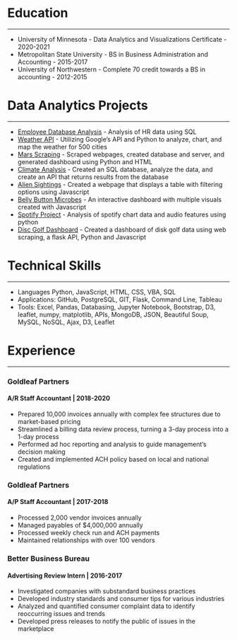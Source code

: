 
# Education
---
+ University of Minnesota - Data Analytics and Visualizations Certificate - 2020-2021
+ Metropolitan State University - BS in Business Administration and Accounting - 2015-2017
+ University of Northwestern - Complete 70 credit towards a BS in accounting - 2012-2015


# Data Analytics Projects
---
- [Employee Database Analysis](https://github.com/travisb98/EmployeeDatabase) - Analysis of HR data using SQL
- [Weather API](https://github.com/travisb98/Weather_API) - Utilizing Google’s API and Python to analyze, chart, and map the weather for 500 cities 
- [Mars Scraping](https://github.com/travisb98/Mars_Scraping) - Scraped webpages, created database and server, and generated dashboard using Python and HTML
- [Climate Analysis](https://github.com/travisb98/Climate_Analysis) - Created an SQL database, analyze the data, and create an API that returns results from the database
- [Alien Sightings](https://github.com/travisb98/Javascript_Alien) - Created a webpage that displays a table with filtering options using Javascript
- [Belly Button Microbes](https://github.com/travisb98/BellyButton) - An interactive dashboard with multiple visuals created with Javascript
- [Spotify Project](https://github.com/travisb98/SpotifySongAnalysisProject) - Analysis of spotify chart data and audio features using python
- [Disc Golf Dashboard](https://github.com/travisb98/Disc_Golf_Dashboard) - Created a dashboard of disk golf data using web scraping, a flask API, Python and Javascript

# Technical Skills
---
- Languages Python, JavaScript, HTML, CSS, VBA, SQL
- Applications: GitHub, PostgreSQL, GIT, Flask, Command Line, Tableau
- Tools: Excel, Pandas, Databasing, Jupyter Notebook, Bootstrap, D3, leaflet, numpy, matplotlib, APIs, MongoDB, JSON, Beautiful Soup, MySQL, NoSQL, Ajax, D3, Leaflet

# Experience
---
### Goldleaf Partners
#### A/R Staff Accountant | 2018-2020
- Prepared 10,000 invoices annually with complex fee structures due to market-based pricing
- Streamlined a billing data review process, turning a 3-day process into a 1-day process
- Performed ad hoc reporting and analysis to guide management’s decision making
- Created and implemented ACH policy based on local and national regulations

### Goldleaf Partners
#### A/P Staff Accountant | 2017-2018
- Processed 2,000 vendor invoices annually
- Managed payables of $4,000,000 annually
- Processed weekly check run and ACH payments
- Maintained relationships with over 100 vendors

### Better Business Bureau
#### Advertising Review Intern | 2016-2017
- Investigated companies with substandard business practices
- Developed industry standards and consumer tips for various industries
- Analyzed and quantified consumer complaint data to identify reoccurring issues and trends
- Developed press releases to notify the public of issues in the marketplace




